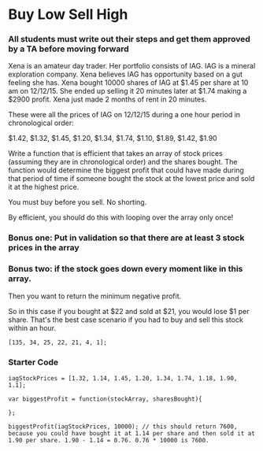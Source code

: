 # Buy Low Sell High

### All students must write out their steps and get them approved by a TA before moving forward

Xena is an amateur day trader. Her portfolio consists of IAG. IAG is a mineral exploration company. Xena believes IAG has opportunity based on a gut feeling she has. Xena bought 10000 shares of IAG at $1.45 per share at 10 am on 12/12/15. She ended up selling it 20 minutes later at $1.74 making a $2900 profit. Xena just made 2 months of rent in 20 minutes.

These were all the prices of IAG on 12/12/15 during a one hour period in chronological order:

$1.42, $1.32, $1.45, $1.20, $1.34, $1.74, $1.10, $1.89, $1.42, $1.90

Write a function that is efficient that takes an array of stock prices (assuming they are in chronological order) and the shares bought. The function would determine the biggest profit that could have made during that period of time if someone bought the stock at the lowest price and sold it at the highest price.

You must buy before you sell. No shorting.

By efficient, you should do this with looping over the array only once!

### Bonus one: Put in validation so that there are at least 3 stock prices in the array

### Bonus two: if the stock goes down every moment like in this array.

Then you want to return the minimum negative profit.

So in this case if you bought at $22 and sold at $21, you would lose $1 per share. That's the best case scenario if you had to buy and sell this stock within an hour.

```
[135, 34, 25, 22, 21, 4, 1];
```

### Starter Code

```
iagStockPrices = [1.32, 1.14, 1.45, 1.20, 1.34, 1.74, 1.18, 1.90, 1.1];

var biggestProfit = function(stockArray, sharesBought){

};

biggestProfit(iagStockPrices, 10000); // this should return 7600, because you could have bought it at 1.14 per share and then sold it at 1.90 per share. 1.90 - 1.14 = 0.76. 0.76 * 10000 is 7600.
```
